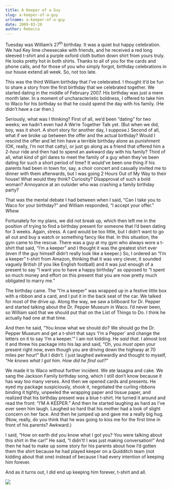```yaml
---
title: A Keeper of a Guy
slug: a-keeper-of-a-guy
urlname: a-keeper-of-a-guy
date: 2009-03-20
author: Rebecca
---
```

Tuesday was William&#x02bc;s 27<sup>th</sup> birthday. It was a quiet but happy
celebration. We had Key lime cheesecake with friends, and he received a red long
sleeved t-shirt and a purple oxford cloth button down shirt from yours truly. He
looks pretty hot in both shirts. Thanks to all of you for the cards and phone
calls, and for those of you who simply forgot, birthday celebrations in our
house extend all week. So, not too late.

This was the third William birthday that I&#x02bc;ve celebrated. I thought
it&#x02bc;d be fun to share a story from the first birthday that we celebrated
together. We started dating in the middle of February 2007. His birthday was
just a mere month later. In a moment of uncharacteristic boldness, I offered to
take him to Waco for his birthday so that he could spend the day with his
family. (He didn&#x02bc;t have a car then.)

Seriously, what was I thinking? First of all, we&#x02bc;d been
&ldquo;dating&rdquo; for two weeks; we hadn&#x02bc;t even had A We&#x02bc;re
Together Talk yet. (But when we did, boy, was it short. A short story for
another day, I suppose.) Second of all, what if we broke up between the offer
and the actual birthday? Would I rescind the offer and let him have a terrible
birthday alone as punishment (OK, really, I&#x02bc;m not that catty), or just go
along as a friend that offered him a 2-hour ride and then had to spend an
awkward day with his family? Third of all, what kind of girl dares to meet the
family of a guy when they&#x02bc;ve been dating for such a short period of time?
It would&#x02bc;ve been one thing if his parents had been in town for, say, a
choir concert and casually invited me to dinner with them afterwards, but I was
going 2 Hours Out of My Way to their house! What would they think? Curiosity?
Disapproval of such a bold woman? Annoyance at an outsider who was crashing a
family birthday party?

That was the mental debate I had between when I said, &ldquo;Can I take you to
Waco for your birthday?&rdquo; and William responded, &ldquo;I accept your
offer.&rdquo; *Whew.*

Fortunately for my plans, we did not break up, which then left me in the
position of trying to find a birthday present for someone that I&#x02bc;d been
dating for 3 weeks. Again, stress. A card would be too little, but I
didn&#x02bc;t want to go all out and buy a watch or something fancy like that.
In this situation, the gym came to the rescue. There was a guy at my gym who
always wore a t-shirt that said, &ldquo;I&#x02bc;m a keeper&rdquo; and I thought
it was the greatest shirt ever (even if the guy himself didn&#x02bc;t really
look like a keeper.) So, I ordered an &ldquo;I&#x02bc;m a keeper&rdquo; t-shirt
from Amazon, thinking that it was very clever, it sounded vaguely British (if
you like English football) and it was just enough of a present to say &ldquo;I
want you to have a happy birthday&rdquo; as opposed to &ldquo;I spent so much
money and effort on this present that you are now pretty much obligated to marry
me.&rdquo;

The birthday came. The &ldquo;I&#x02bc;m a keeper&rdquo; was wrapped up in a
festive little box with a ribbon and a card, and I put it in the back seat of
the car. We talked for most of the drive up. Along the way, we saw a billboard
for Dr. Pepper and started talking about the Dr. Pepper Museum in Waco.
I&#x02bc;d never been, so William said that we should put that on the List of
Things to Do. I think he actually had one at that time.

And then he said, &ldquo;You know what we should do? We should go the Dr. Pepper
Museum and get a t-shirt that says &lsquo;I&#x02bc;m a Pepper&rsquo; and change
the letters on it to say &lsquo;I&#x02bc;m a keeper.&rsquo;&rdquo; I am not
kidding. He *said that*. I almost lost it and threw his package into his lap and
said, &ldquo;Oh, you *must* open your present right now, even though you are
driving down the highway at 70 miles per hour!&rdquo; But I didn&#x02bc;t. I
just laughed awkwardly and thought to myself, *&ldquo;He knows what I got him.
How did he find out?&rdquo;*

We made it to Waco without further incident. We ate lasagna and cake. We sang
the Jackson Family birthday song, which I still don&#x02bc;t know because it has
way too many verses. And then we opened cards and presents. He eyed my package
suspiciously, shook it, negotiated the curling ribbons binding it tightly,
unpeeled the wrapping paper and tissue paper, and realized that his birthday
present was a blue t-shirt. He turned it around and read the front:
&ldquo;I&#x02bc;M A KEEPER.&rdquo; And then he started laughing as hard as
I&#x02bc;ve ever seen him laugh. Laughed so hard that his mother had a look of
slight concern on her face. And then he jumped up and gave me a really big hug.
(Now, really, do you think that he was going to kiss me for the first time in
front of his parents? Awkward.)

I said, &ldquo;How on earth did you know what I got you? You were talking about
this shirt in the car!&rdquo; He said, &ldquo;I didn&#x02bc;t! I was just making
conversation!&rdquo; And then he had to make up some story for his parents about
how I&#x02bc;d gotten them the shirt because he had played keeper on a Quidditch
team (not kidding about that one) instead of because I had every intention of
keeping him forever.

And as it turns out, I did end up keeping him forever, t-shirt and all.

<img src="{static}/images/2007-03-17-keeper.jpg" class="img-fluid">
